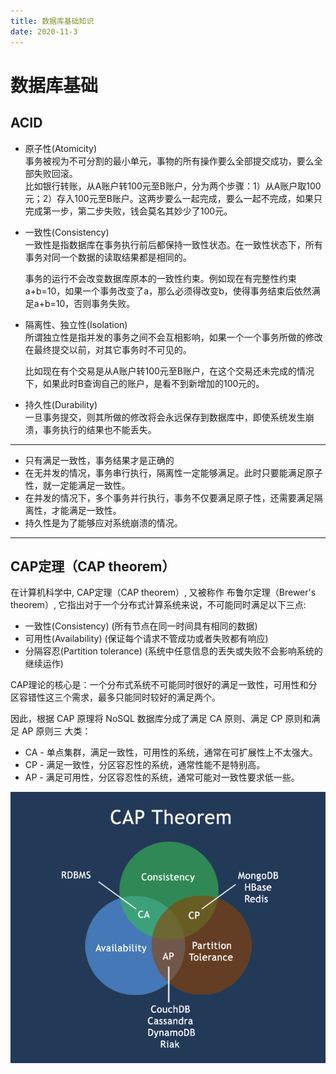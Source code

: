 ```yaml
---
title: 数据库基础知识
date: 2020-11-3
---
```



# 数据库基础

## ACID
+ 原子性(Atomicity)  
事务被视为不可分割的最小单元，事物的所有操作要么全部提交成功，要么全部失败回滚。  
比如银行转账，从A账户转100元至B账户，分为两个步骤：1）从A账户取100元；2）存入100元至B账户。这两步要么一起完成，要么一起不完成，如果只完成第一步，第二步失败，钱会莫名其妙少了100元。  

+ 一致性(Consistency)  
一致性是指数据库在事务执行前后都保持一致性状态。在一致性状态下，所有事务对同一个数据的读取结果都是相同的。  
  
  事务的运行不会改变数据库原本的一致性约束。例如现在有完整性约束a+b=10，如果一个事务改变了a，那么必须得改变b，使得事务结束后依然满足a+b=10，否则事务失败。


+ 隔离性、独立性(Isolation)  
所谓独立性是指并发的事务之间不会互相影响，如果一个一个事务所做的修改在最终提交以前，对其它事务时不可见的。  

  比如现在有个交易是从A账户转100元至B账户，在这个交易还未完成的情况下，如果此时B查询自己的账户，是看不到新增加的100元的。

+ 持久性(Durability)  
一旦事务提交，则其所做的修改将会永远保存到数据库中，即使系统发生崩溃，事务执行的结果也不能丢失。

---- 

* 只有满足一致性，事务结果才是正确的
* 在无并发的情况，事务串行执行，隔离性一定能够满足。此时只要能满足原子性，就一定能满足一致性。
* 在并发的情况下，多个事务并行执行，事务不仅要满足原子性，还需要满足隔离性，才能满足一致性。
* 持久性是为了能够应对系统崩溃的情况。

---  


## CAP定理（CAP theorem） 

在计算机科学中, CAP定理（CAP theorem）, 又被称作 布鲁尔定理（Brewer's theorem）, 它指出对于一个分布式计算系统来说，不可能同时满足以下三点:

+ 一致性(Consistency) (所有节点在同一时间具有相同的数据)
+ 可用性(Availability) (保证每个请求不管成功或者失败都有响应)
+ 分隔容忍(Partition tolerance) (系统中任意信息的丢失或失败不会影响系统的继续运作)  

CAP理论的核心是：一个分布式系统不可能同时很好的满足一致性，可用性和分区容错性这三个需求，最多只能同时较好的满足两个。

因此，根据 CAP 原理将 NoSQL 数据库分成了满足 CA 原则、满足 CP 原则和满足 AP 原则三 大类：

+ CA - 单点集群，满足一致性，可用性的系统，通常在可扩展性上不太强大。
+ CP - 满足一致性，分区容忍性的系统，通常性能不是特别高。
+ AP - 满足可用性，分区容忍性的系统，通常可能对一致性要求低一些。  

![cap](cap.png)  
